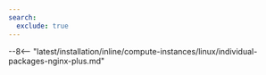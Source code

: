 ```yaml
---
search:
  exclude: true
---
```


--8<-- "latest/installation/inline/compute-instances/linux/individual-packages-nginx-plus.md"
